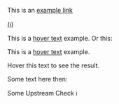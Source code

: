 This is an [example link](http://example.com/ "With a Title")

[(:information_source:)](# "Some helpful text")

[id1]: ## "your hover text"

This is a [hover text][id1] example.
Or this:

This is a [hover text](## "your hover text") example.

<div title="This is a mouseover text!">Hover this text to see the result.</div>

Some text here then: <div title="This check does stuff and is awesome!">Some Upstream Check :information_source:</div> 
